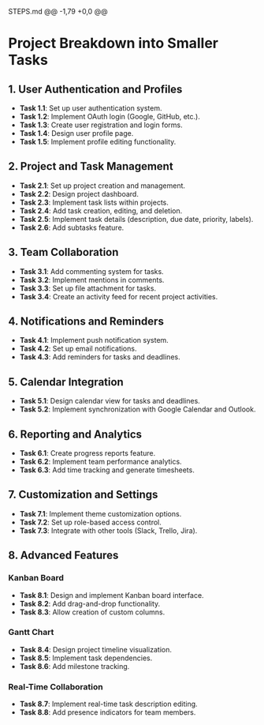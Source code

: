STEPS.md
@@ -1,79 +0,0 @@
# Project Breakdown into Smaller Tasks

## 1. User Authentication and Profiles
- **Task 1.1**: Set up user authentication system.
- **Task 1.2**: Implement OAuth login (Google, GitHub, etc.).
- **Task 1.3**: Create user registration and login forms.
- **Task 1.4**: Design user profile page.
- **Task 1.5**: Implement profile editing functionality.

## 2. Project and Task Management
- **Task 2.1**: Set up project creation and management.
- **Task 2.2**: Design project dashboard.
- **Task 2.3**: Implement task lists within projects.
- **Task 2.4**: Add task creation, editing, and deletion.
- **Task 2.5**: Implement task details (description, due date, priority, labels).
- **Task 2.6**: Add subtasks feature.

## 3. Team Collaboration
- **Task 3.1**: Add commenting system for tasks.
- **Task 3.2**: Implement mentions in comments.
- **Task 3.3**: Set up file attachment for tasks.
- **Task 3.4**: Create an activity feed for recent project activities.

## 4. Notifications and Reminders
- **Task 4.1**: Implement push notification system.
- **Task 4.2**: Set up email notifications.
- **Task 4.3**: Add reminders for tasks and deadlines.

## 5. Calendar Integration
- **Task 5.1**: Design calendar view for tasks and deadlines.
- **Task 5.2**: Implement synchronization with Google Calendar and Outlook.

## 6. Reporting and Analytics
- **Task 6.1**: Create progress reports feature.
- **Task 6.2**: Implement team performance analytics.
- **Task 6.3**: Add time tracking and generate timesheets.

## 7. Customization and Settings
- **Task 7.1**: Implement theme customization options.
- **Task 7.2**: Set up role-based access control.
- **Task 7.3**: Integrate with other tools (Slack, Trello, Jira).

## 8. Advanced Features

### Kanban Board
- **Task 8.1**: Design and implement Kanban board interface.
- **Task 8.2**: Add drag-and-drop functionality.
- **Task 8.3**: Allow creation of custom columns.

### Gantt Chart
- **Task 8.4**: Design project timeline visualization.
- **Task 8.5**: Implement task dependencies.
- **Task 8.6**: Add milestone tracking.

### Real-Time Collaboration
- **Task 8.7**: Implement real-time task description editing.
- **Task 8.8**: Add presence indicators for team members.
